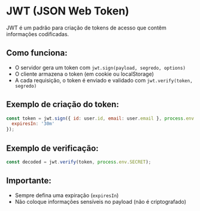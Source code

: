 # JWT (JSON Web Token)

JWT é um padrão para criação de tokens de acesso que contêm informações codificadas.

## Como funciona:
- O servidor gera um token com `jwt.sign(payload, segredo, options)`
- O cliente armazena o token (em cookie ou localStorage)
- A cada requisição, o token é enviado e validado com `jwt.verify(token, segredo)`

## Exemplo de criação do token:
```js
const token = jwt.sign({ id: user.id, email: user.email }, process.env.SECRET, {
  expiresIn: '30m'
});
```

## Exemplo de verificação:
```js
const decoded = jwt.verify(token, process.env.SECRET);
```

## Importante:
- Sempre defina uma expiração (`expiresIn`)
- Não coloque informações sensíveis no payload (não é criptografado)